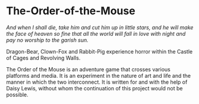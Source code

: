 # The-Order-of-the-Mouse

<i>And when I shall die, take him and cut him up in little stars, and he will make the face of heaven so fine that all the world will fall in love with night and pay no worship to the garish sun.</i>

Dragon-Bear, Clown-Fox and Rabbit-Pig experience horror within the Castle of Cages and Revolving Walls.

The Order of the Mouse is an adventure game that crosses various platforms and media. It is an experiment
in the nature of art and life and the manner in which the two interconnect. It is written for and with the
help of Daisy Lewis, without whom the continuation of this project would not be possible.
